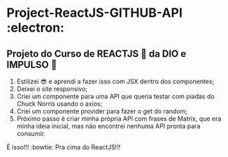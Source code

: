 # Project-ReactJS-GITHUB-API :electron:

## Projeto do Curso de REACTJS :exploding_head: da DIO e IMPULSO :hugs:	

1. Estilizei :sunglasses: e aprendi a fazer isso com JSX dentro dos componentes;
2. Deixei o site responsivo;
3. Criei um componente para uma API que queria testar com piadas do Chuck Norris usando o axios;
4. Criei um componente provider para fazer o get do random;
5. Próximo passo é criar minha própria API com frases de Matrix, que era minha ideia inicial, mas não encontrei nenhuma API pronta para consumir.

É isso!!! :bowtie: Pra cima do ReactJS!!!
